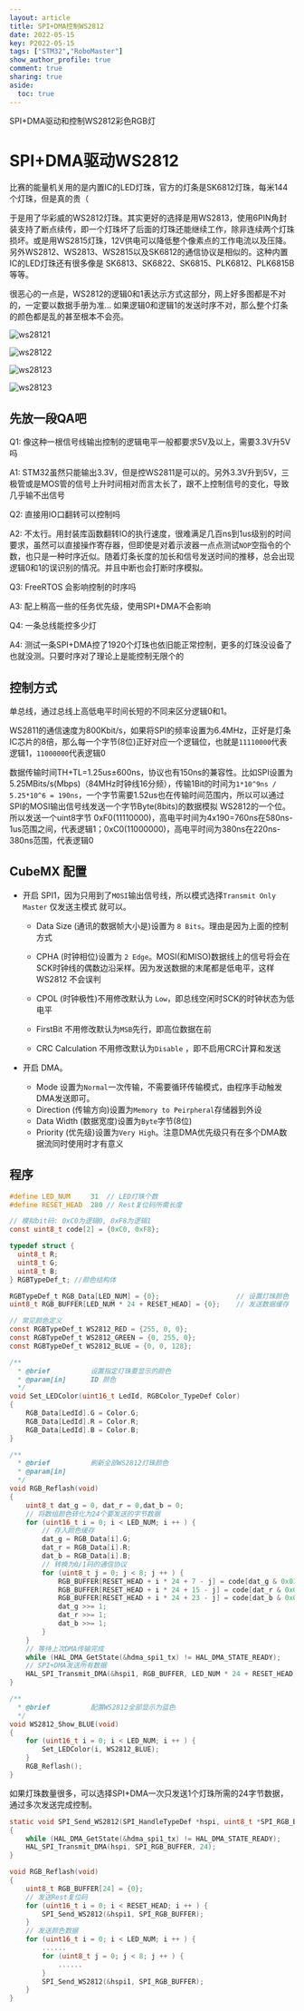```yaml
---
layout: article
title: SPI+DMA控制WS2812
date: 2022-05-15
key: P2022-05-15
tags: ["STM32","RoboMaster"]
show_author_profile: true
comment: true
sharing: true
aside:
  toc: true
---
```


SPI+DMA驱动和控制WS2812彩色RGB灯

<!--more-->

# SPI+DMA驱动WS2812

比赛的能量机关用的是内置IC的LED灯珠，官方的灯条是SK6812灯珠，每米144个灯珠，但是真的贵（

于是用了华彩威的WS2812灯珠。其实更好的选择是用WS2813，使用6PIN角封装支持了断点续传，即一个灯珠坏了后面的灯珠还能继续工作，除非连续两个灯珠损坏。或是用WS2815灯珠，12V供电可以降低整个像素点的工作电流以及压降。另外WS2812、WS2813、WS2815以及SK6812的通信协议是相似的。这种内置IC的LED灯珠还有很多像是 SK6813、SK6822、SK6815、PLK6812、PLK6815B 等等。

很恶心的一点是，WS2812的逻辑0和1表达示方式这部分，网上好多图都是不对的，一定要以数据手册为准... 如果逻辑0和逻辑1的发送时序不对，那么整个灯条的颜色都是乱的甚至根本不会亮。

![ws28121](https://raw.githubusercontent.com/ittuann/ittuann.github.io/main/_posts/_img/2022-5-15-ws28121.png)

![ws28122](https://raw.githubusercontent.com/ittuann/ittuann.github.io/main/_posts/_img/2022-5-15-ws28122.png)

![ws28123](https://raw.githubusercontent.com/ittuann/ittuann.github.io/main/_posts/_img/2022-5-15-ws28123.png)

![ws28123](https://raw.githubusercontent.com/ittuann/ittuann.github.io/main/_posts/_img/2022-5-15-ws28124.png)

## 先放一段QA吧

Q1: 像这种一根信号线输出控制的逻辑电平一般都要求5V及以上，需要3.3V升5V吗

A1: STM32虽然只能输出3.3V，但是控WS2811是可以的。另外3.3V升到5V，三极管或是MOS管的信号上升时间相对而言太长了，跟不上控制信号的变化，导致几乎输不出信号

Q2: 直接用IO口翻转可以控制吗

A2: 不太行。用封装库函数翻转IO的执行速度，很难满足几百ns到1us级别的时间要求，虽然可以直接操作寄存器，但即使是对着示波器一点点测试`NOP`空指令的个数，也只是一种时序近似。随着灯条长度的加长和信号发送时间的推移，总会出现逻辑0和1的误识别的情况。并且中断也会打断时序模拟。

Q3: FreeRTOS 会影响控制的时序吗

A3: 配上稍高一些的任务优先级，使用SPI+DMA不会影响

Q4: 一条总线能控多少灯

A4: 测试一条SPI+DMA控了1920个灯珠也依旧能正常控制，更多的灯珠没设备了也就没测。只要时序对了理论上是能控制无限个的

## 控制方式

单总线，通过总线上高低电平时间长短的不同来区分逻辑0和1。

WS2811的通信速度为800Kbit/s，如果将SPI的频率设置为6.4MHz，正好是灯条IC芯片的8倍，那么每一个字节(8位)正好对应一个逻辑位，也就是`11110000`代表逻辑1，`11000000`代表逻辑0

数据传输时间TH+TL=1.25us±600ns，协议也有150ns的兼容性。比如SPI设置为5.25MBits/s(Mbps)（84MHz时钟线16分频），传输1Bit的时间为`1*10^9ns / 5.25*10^6 = 190ns`，一个字节需要1.52us也在传输时间范围内，所以可以通过SPI的MOSI输出信号线发送一个字节Byte(8bits)的数据模拟 WS2812的一个位。所以发送一个uint8字节 0xF0(11110000)，高电平时间为4x190=760ns在580ns-1us范围之间，代表逻辑1；0xC0(11000000)，高电平时间为380ns在220ns-380ns范围，代表逻辑0

## CubeMX 配置

- 开启 SPI1，因为只用到了`MOSI`输出信号线，所以模式选择`Transmit Only Master`  仅发送主模式 就可以。

  - Data Size (通讯的数据帧大小是)设置为 `8 Bits`。理由是因为上面的控制方式
  - CPHA (时钟相位)设置为 `2 Edge`。MOSI(和MISO)数据线上的信号将会在SCK时钟线的偶数边沿采样。因为发送数据的末尾都是低电平，这样 WS2812 不会误判

  - CPOL (时钟极性)不用修改默认为 `Low`，即总线空闲时SCK的时钟状态为低电平

  - FirstBit 不用修改默认为`MSB`先行，即高位数据在前

  - CRC Calculation 不用修改默认为`Disable` ，即不启用CRC计算和发送

- 开启 DMA。
  - Mode 设置为`Normal`一次传输，不需要循环传输模式，由程序手动触发DMA发送即可。
  - Direction (传输方向)设置为`Memory to Peirpheral`存储器到外设
  - Data Width (数据宽度)设置为`Byte`字节(8位)
  - Priority (优先级)设置为`Very High`。注意DMA优先级只有在多个DMA数据流同时使用时才有意义


## 程序

```c
#define LED_NUM		31	// LED灯珠个数
#define RESET_HEAD	280	// Rest复位码所需长度

// 模拟bit码: 0xC0为逻辑0, 0xF8为逻辑1
const uint8_t code[2] = {0xC0, 0xF8};

typedef struct {
  uint8_t R;
  uint8_t G;
  uint8_t B;
} RGBTypeDef_t;	//颜色结构体

RGBTypeDef_t RGB_Data[LED_NUM] = {0};					// 设置灯珠颜色
uint8_t RGB_BUFFER[LED_NUM * 24 + RESET_HEAD] = {0};	// 发送数据缓存

// 常见颜色定义
const RGBTypeDef_t WS2812_RED = {255, 0, 0};
const RGBTypeDef_t WS2812_GREEN = {0, 255, 0};
const RGBTypeDef_t WS2812_BLUE = {0, 0, 128};

/**
  * @brief			设置指定灯珠要显示的颜色
  * @param[in]		ID 颜色
  */
void Set_LEDColor(uint16_t LedId, RGBColor_TypeDef Color)
{
    RGB_Data[LedId].G = Color.G;
    RGB_Data[LedId].R = Color.R;
    RGB_Data[LedId].B = Color.B;
}

/**
  * @brief			刷新全部WS2812灯珠颜色
  * @param[in]		
  */
void RGB_Reflash(void)
{
	uint8_t dat_g = 0, dat_r = 0,dat_b = 0;
	// 将数组颜色转化为24个要发送的字节数据
    for (uint16_t i = 0; i < LED_NUM; i ++ ) {
		// 存入颜色缓存
        dat_g = RGB_Data[i].G;
        dat_r = RGB_Data[i].R;
        dat_b = RGB_Data[i].B;
		// 转换为0/1码的通信协议
        for (uint8_t j = 0; j < 8; j ++ ) {
            RGB_BUFFER[RESET_HEAD + i * 24 + 7 - j] = code[dat_g & 0x01];
            RGB_BUFFER[RESET_HEAD + i * 24 + 15 - j] = code[dat_r & 0x01];
            RGB_BUFFER[RESET_HEAD + i * 24 + 23 - j] = code[dat_b & 0x01];
            dat_g >>= 1;
            dat_r >>= 1;
            dat_b >>= 1;
        }
	}
	// 等待上次DMA传输完成
	while (HAL_DMA_GetState(&hdma_spi1_tx) != HAL_DMA_STATE_READY);
	// SPI+DMA发送所有数据
	HAL_SPI_Transmit_DMA(&hspi1, RGB_BUFFER, LED_NUM * 24 + RESET_HEAD);
}

/**
  * @brief			配置WS2812全部显示为蓝色
  */
void WS2812_Show_BLUE(void)
{
	for (uint16_t i = 0; i < LED_NUM; i ++ ) {
		Set_LEDColor(i, WS2812_BLUE);
	}
	RGB_Reflash();
}
```

如果灯珠数量很多，可以选择SPI+DMA一次只发送1个灯珠所需的24字节数据，通过多次发送完成控制。

```c
static void SPI_Send_WS2812(SPI_HandleTypeDef *hspi, uint8_t *SPI_RGB_BUFFER)
{
    while (HAL_DMA_GetState(&hdma_spi1_tx) != HAL_DMA_STATE_READY);
    HAL_SPI_Transmit_DMA(hspi, SPI_RGB_BUFFER, 24);
}

void RGB_Reflash(void)
{
    uint8_t RGB_BUFFER[24] = {0};
    // 发送Rest复位码
    for (uint16_t i = 0; i < RESET_HEAD; i ++ ) {
        SPI_Send_WS2812(&hspi1, SPI_RGB_BUFFER);
    }
    // 发送颜色数据
    for (uint16_t i = 0; i < LED_NUM; i ++ ) {
		......
        for (uint8_t j = 0; j < 8; j ++ ) {
            ......
        }
        SPI_Send_WS2812(&hspi1, SPI_RGB_BUFFER);
	}
}
```

